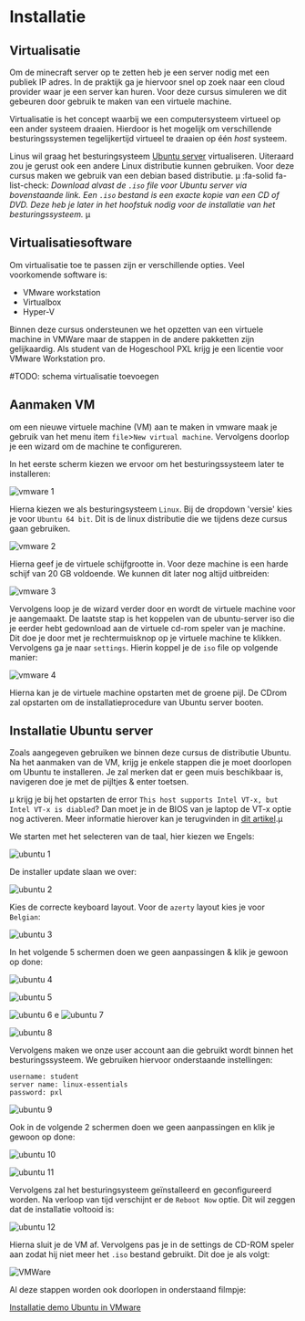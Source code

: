 # Installatie

## Virtualisatie
Om de minecraft server op te zetten heb je een server nodig met een publiek IP adres. In de praktijk ga je hiervoor snel op zoek naar een cloud provider waar je een server kan huren. Voor deze cursus simuleren we dit gebeuren door gebruik te maken van een virtuele machine.

Virtualisatie is het concept waarbij we een computersysteem virtueel op een ander systeem draaien. Hierdoor is het mogelijk om verschillende besturingssystemen tegelijkertijd virtueel te draaien op één *host* systeem.

Linus wil graag het besturingsysteem [Ubuntu server](https://ubuntu.com/download/server) virtualiseren. Uiteraard zou je gerust ook een andere Linux distributie kunnen gebruiken. Voor deze cursus maken we gebruik van een debian based distributie.
µ :fa-solid fa-list-check: _Download alvast de `.iso` file voor Ubuntu server via bovenstaande link. Een `.iso` bestand is een exacte kopie van een CD of DVD. Deze heb je later in het hoofstuk nodig voor de installatie van het besturingssysteem._ µ

## Virtualisatiesoftware
Om virtualisatie toe te passen zijn er verschillende opties. Veel voorkomende software is:
- VMware workstation
- Virtualbox
- Hyper-V

Binnen deze cursus ondersteunen we het opzetten van een virtuele machine in VMWare maar de stappen in de andere pakketten zijn gelijkaardig. Als student van de Hogeschool PXL krijg je een licentie voor VMware Workstation pro.

#TODO: schema virtualisatie toevoegen

## Aanmaken VM
om een nieuwe virtuele machine (VM) aan te maken in vmware maak je gebruik van het menu item `file`>`New virtual machine`. Vervolgens doorlop je een wizard om de machine te configureren.

In het eerste scherm kiezen we ervoor om het besturingssysteem later te installeren:

![vmware 1](../images/02/vmware1.PNG)

Hierna kiezen we als besturingsysteem `Linux`. Bij de dropdown 'versie' kies je voor `Ubuntu 64 bit`. Dit is de linux distributie die we tijdens deze cursus gaan gebruiken.

![vmware 2](../images/02/vmware2.PNG)

Hierna geef je de virtuele schijfgrootte in. Voor deze machine is een harde schijf van 20 GB voldoende. We kunnen dit later nog altijd uitbreiden:

![vmware 3](../images/02/vmware3.PNG)

Vervolgens loop je de wizard verder door en wordt de virtuele machine voor je aangemaakt. De laatste stap is het koppelen van de ubuntu-server iso die je eerder hebt gedownload aan de virtuele cd-rom speler van je machine. Dit doe je door met je rechtermuisknop op je virtuele machine te klikken. Vervolgens ga je naar `settings`. Hierin koppel je de `iso` file op volgende manier:

![vmware 4](../images/02/vmware4.PNG)

Hierna kan je de virtuele machine opstarten met de groene pijl. De CDrom zal opstarten om de installatieprocedure van Ubuntu server booten.

## Installatie Ubuntu server
Zoals aangegeven gebruiken we binnen deze cursus de distributie Ubuntu. Na het aanmaken van de VM, krijg je enkele stappen die je moet doorlopen om Ubuntu te installeren. Je zal merken dat er geen muis beschikbaar is, navigeren doe je met de pijltjes & enter toetsen.

µ <i class="fa-solid fa-circle-info"></i> krijg je bij het opstarten de error `This host supports Intel VT-x, but Intel VT-x is diabled`? Dan moet je in de BIOS van je laptop de VT-x optie nog activeren. Meer informatie hierover kan je terugvinden in [dit artikel](https://www.qtithow.com/2020/12/fix-error-this-host-supports-Intel-VT-x.html).µ


We starten met het selecteren van de taal, hier kiezen we Engels:

![ubuntu 1](../images/02/server1.PNG)

De installer update slaan we over:

![ubuntu 2](../images/02/server2.PNG)

Kies de correcte keyboard layout. Voor de `azerty` layout kies je voor `Belgian`:

![ubuntu 3](../images/02/server3.PNG)

In het volgende 5 schermen doen we geen aanpassingen & klik je gewoon op done:

![ubuntu 4](../images/02/server4.PNG)

![ubuntu 5](../images/02/server5.PNG)

![ubuntu 6](../images/02/server6.PNG)
e
![ubuntu 7](../images/02/server7.PNG)

![ubuntu 8](../images/02/server8.PNG)

Vervolgens maken we onze user account aan die gebruikt wordt binnen het besturingssysteem. We gebruiken hiervoor onderstaande instellingen:
```
username: student
server name: linux-essentials
password: pxl
```

![ubuntu 9](../images/02/server9.PNG)

Ook in de volgende 2 schermen doen we geen aanpassingen en klik je gewoon op done:

![ubuntu 10](../images/02/server10.PNG)

![ubuntu 11](../images/02/server11.PNG)

Vervolgens zal het besturingsysteem geïnstalleerd en geconfigureerd worden. Na verloop van tijd verschijnt er de `Reboot Now` optie. Dit wil zeggen dat de installatie voltooid is:

![ubuntu 12](../images/02/server12.PNG)

Hierna sluit je de VM af. Vervolgens pas je in de settings de CD-ROM speler aan zodat hij niet meer het `.iso` bestand gebruikt. Dit doe je als volgt:

![VMWare](../images/02/vmware5.PNG)

Al deze stappen worden ook doorlopen in onderstaand filmpje:

<i class="fa-solid fa-film" style="color: #fff;"></i> [Installatie demo Ubuntu in VMware](https://www.youtube.com/watch?v=u8WLsyMuSgw)

